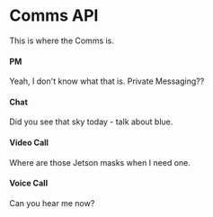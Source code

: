 # Comms API

This is where the Comms is.

#### **PM**

Yeah, I don't know what that is. Private Messaging??

#### **Chat**

Did you see that sky today - talk about blue.

#### **Video Call**

Where are those Jetson masks when I need one.

#### **Voice Call**

Can you hear me now?